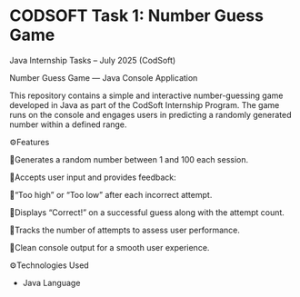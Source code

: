# CODSOFT Task 1: Number Guess Game 
Java Internship Tasks – July 2025 (CodSoft)

Number Guess Game — Java Console Application

This repository contains a simple and interactive number-guessing game developed in Java as part of the CodSoft Internship Program. The game runs on the console and engages users in predicting a randomly generated number within a defined range.

⚙️Features

🔹Generates a random number between 1 and 100 each session.

🔹Accepts user input and provides feedback:

🔹“Too high” or “Too low” after each incorrect attempt.

🔹Displays “Correct!” on a successful guess along with the attempt count.

🔹Tracks the number of attempts to assess user performance.

🔹Clean console output for a smooth user experience.

⚙️Technologies Used

- Java Language
